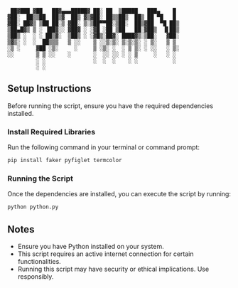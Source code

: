 
```
 ██▓███ ▓██   ██▓▄▄▄█████▓ ██░ ██  ▒█████   ███▄    █ 
▓██░  ██▒▒██  ██▒▓  ██▒ ▓▒▓██░ ██▒▒██▒  ██▒ ██ ▀█   █ 
▓██░ ██▓▒ ▒██ ██░▒ ▓██░ ▒░▒██▀▀██░▒██░  ██▒▓██  ▀█ ██▒
▒██▄█▓▒ ▒ ░ ▐██▓░░ ▓██▓ ░ ░▓█ ░██ ▒██   ██░▓██▒  ▐▌██▒
▒██▒ ░  ░ ░ ██▒▓░  ▒██▒ ░ ░▓█▒░██▓░ ████▓▒░▒██░   ▓██░
▒▓▒░ ░  ░  ██▒▒▒   ▒ ░░    ▒ ░░▒░▒░ ▒░▒░▒░ ░ ▒░   ▒ ▒ 
░▒ ░     ▓██ ░▒░     ░     ▒ ░▒░ ░  ░ ▒ ▒░ ░ ░░   ░ ▒░
░░       ▒ ▒ ░░    ░       ░  ░░ ░░ ░ ░ ▒     ░   ░ ░ 
         ░ ░               ░  ░  ░    ░ ░           ░ 
         ░ ░                                           
```

## Setup Instructions

Before running the script, ensure you have the required dependencies installed.

### Install Required Libraries
Run the following command in your terminal or command prompt:
```bash
pip install faker pyfiglet termcolor
```

### Running the Script
Once the dependencies are installed, you can execute the script by running:
```bash
python python.py
```

## Notes
- Ensure you have Python installed on your system.
- This script requires an active internet connection for certain functionalities.
- Running this script may have security or ethical implications. Use responsibly.


